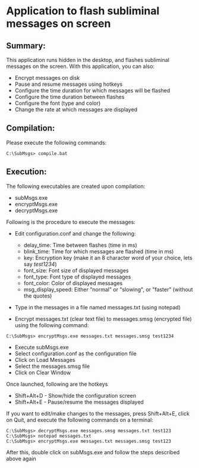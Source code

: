 # Application to flash subliminal messages on screen

## Summary:

This application runs hidden in the desktop, and flashes subliminal 
 messages on the screen. With this application, you can also: 

* Encrypt messages on disk
* Pause and resume messages using hotkeys
* Configure the time duration for which messages will be flashed
* Configure the time duration between flashes
* Configure the font (type and color)
* Change the rate at which messages are displayed

## Compilation:

Please execute the following commands:

```
C:\SubMsgs> compile.bat
```  

## Execution:

The following executables are created upon compilation:

* subMsgs.exe
* encryptMsgs.exe
* decryptMsgs.exe

Following is the procedure to execute the messages:

* Edit configuration.conf and change the following: 
  * delay_time: Time between flashes (time in ms)
  * blink_time: Time for which messages are flashed (time in ms)
  * key: Encryption key (make it an 8 character word of your choice, 
         lets say *test1234*)
  * font_size: Font size of displayed messages
  * font_type: Font type of displayed messages
  * font_color: Color of displayed messages
  * msg_display_speed: Either "normal" or "slowing", or "faster" 
                       (without the quotes)

* Type in the messages in a file named messages.txt (using notepad)
* Encrypt messages.txt (clear text file) to messages.smsg 
   (encrypted file) using the following command: 
```
C:\SubMsgs> encryptMsgs.exe messages.txt messages.smsg test1234
```  

* Execute subMsgs.exe
* Select configuration.conf as the configuration file
* Click on Load Messages
* Select the messages.smsg file
* Click on Clear Window

Once launched, following are the hotkeys 
* Shift+Alt+D - Show/hide the configuration screen
* Shift+Alt+E - Pause/resume the messages displayed

If you want to edit/make changes to the messages, press Shift+Alt+E, 
 click on Quit, and execute the following commands on a terminal:

```
C:\SubMsgs> decryptMsgs.exe messages.smsg messages.txt test123							
C:\SubMsgs> notepad messages.txt
C:\SubMsgs> encryptMsgs.exe messages.txt messages.smsg test123
```

After this, double click on subMsgs.exe and follow the 
 steps described above again
